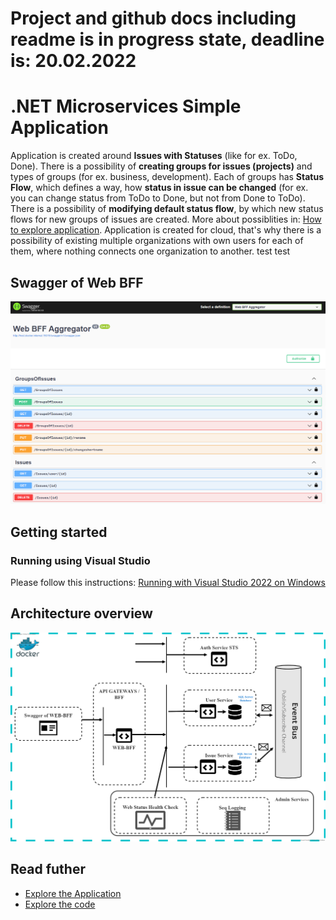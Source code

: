 # Project and github docs including readme is in progress state, deadline is: 20.02.2022

# .NET Microservices Simple Application


Application is created around **Issues with Statuses** (like for ex. ToDo, Done). There is a possibility of **creating groups for issues (projects)** and types of groups (for ex. business, development). Each of groups has **Status Flow**, which defines a way, how **status in issue can be changed** (for ex. you can change status from ToDo to Done, but not from Done to ToDo). There is a possibility of **modifying default status flow**, by which new status flows for new groups of issues are created. More about possiblities in: [How to explore application](https://github.com/pavixonpl/projects-on-containers/wiki/Explore-the-application). Application is created for cloud, that's why there is a possibility of existing multiple organizations with own users for each of them, where nothing connects one organization to another.
test
test
## Swagger of Web BFF

![](img/Web_Bff_Swagger_Page.png)

## Getting started

### Running using Visual Studio

Please follow this instructions: [Running with Visual Studio 2022 on Windows](https://github.com/pavixonpl/projects-on-containers/wiki/Running-with-Visual-Studio-on-Windows)

## Architecture overview

![](img/Architecture_graph1.png)

## Read futher

- [Explore the Application](https://github.com/pavixonpl/projects-on-containers/wiki/Explore-the-application)
- [Explore the code](https://github.com/pavixonpl/projects-on-containers/wiki/Explore-the-code)
